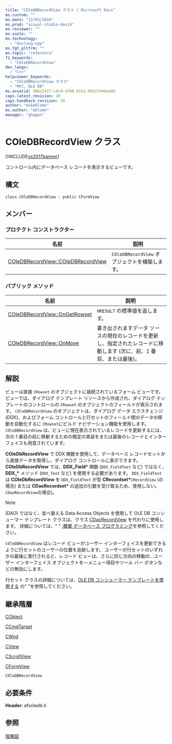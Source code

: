 ```yaml
---
title: "COleDBRecordView クラス | Microsoft Docs"
ms.custom: ""
ms.date: "12/03/2016"
ms.prod: "visual-studio-dev14"
ms.reviewer: ""
ms.suite: ""
ms.technology: 
  - "devlang-cpp"
ms.tgt_pltfrm: ""
ms.topic: "reference"
f1_keywords: 
  - "COleDBRecordView"
dev_langs: 
  - "C++"
helpviewer_keywords: 
  - "COleDBRecordView クラス"
  - "MFC, OLE DB"
ms.assetid: 98612427-c4c9-4760-b7e1-85b17448add9
caps.latest.revision: 20
caps.handback.revision: 10
author: "mikeblome"
ms.author: "mblome"
manager: "ghogen"
---
```

# COleDBRecordView クラス
[!INCLUDE[vs2017banner](../../assembler/inline/includes/vs2017banner.md)]

コントロール内にデータベース レコードを表示するビューです。  
  
## 構文  
  
```  
class COleDBRecordView : public CFormView  
```  
  
## メンバー  
  
### プロテクト コンストラクター  
  
|名前|説明|  
|--------|--------|  
|[COleDBRecordView::COleDBRecordView](../Topic/COleDBRecordView::COleDBRecordView.md)|`COleDBRecordView` オブジェクトを構築します。|  
  
### パブリック メソッド  
  
|名前|説明|  
|--------|--------|  
|[COleDBRecordView::OnGetRowset](../Topic/COleDBRecordView::OnGetRowset.md)|`HRESULT` の標準値を返します。|  
|[COleDBRecordView::OnMove](../Topic/COleDBRecordView::OnMove.md)|書き出されますデータ ソースの現在のレコードを更新し、指定されたレコードに移動します \(次に、前、1 番目、または最後\)。|  
  
## 解説  
 ビューは直接 `CRowset` のオブジェクトに接続されているフォーム ビューです。  ビューでは、ダイアログ テンプレート リソースから作成され、ダイアログ テンプレートのコントロールの `CRowset` のオブジェクトのフィールドが表示されます。  `COleDBRecordView` のオブジェクトは、ダイアログ データ エクスチェンジ \(DDX\)、およびフォーム コントロールと行セットのフィールド間のデータの移動を自動化するに `CRowset`にビルド ナビゲーション機能を使用します。  `COleDBRecordView` は、ビューに現在表示されているレコードを更新するには、次の 1 番目の前に移動するための既定の実装をまたは最後のレコードとインターフェイスも用意されています。  
  
 **COleDbRecordView** で DDX 関数を使用して、データベース レコードセットから直接データを取得し、ダイアログ コントロールに表示できます。  **COleDbRecordView** では、**DDX\_Field\*** 関数 \(`DDX_FieldText` など\) ではなく、**DDX\_\*** メソッド \(`DDX_Text` など\) を使用する必要があります。  `DDX_FieldText` は **COleDbRecordView** を `DDX_FieldText` が型 **CRecordset\***`CRecordView` \(の場合\) または **CDaoRecordset\*** の追加の引数を受け取るため、使用しない。`CDaoRecordView`の場合\)。  
  
> [!NOTE]
>  \(DAO\) ではなく、並べ替える Data Access Objects を使用して OLE DB コンシューマー テンプレート クラスは、クラス [CDaoRecordView](../../mfc/reference/cdaorecordview-class.md) を代わりに使用します。  詳細については、" " [:概要 データベース プログラミング](../../data/data-access-programming-mfc-atl.md)を参照してください。  
  
 `COleDBRecordView` はレコード ビューがユーザー インターフェイスを更新できるように行セットのユーザーの位置を追跡します。  ユーザーが行セットのいずれかの最後に実行されると、レコード ビューは、さらに同じ方向の移動の…ユーザー インターフェイス オブジェクトを—メニュー項目やツール バー ボタンなどの無効にします。  
  
 行セット クラスの詳細については、[OLE DB コンシューマー テンプレートを使用する](../../data/oledb/ole-db-consumer-templates-cpp.md) の" "を参照してください。  
  
## 継承階層  
 [CObject](../Topic/CObject%20Class.md)  
  
 [CCmdTarget](../Topic/CCmdTarget%20Class.md)  
  
 [CWnd](../Topic/CWnd%20Class.md)  
  
 [CView](../Topic/CView%20Class.md)  
  
 [CScrollView](../../mfc/reference/cscrollview-class.md)  
  
 [CFormView](../../mfc/reference/cformview-class.md)  
  
 `COleDBRecordView`  
  
## 必要条件  
 **Header:** afxoledb.h  
  
## 参照  
 [階層図](../../mfc/hierarchy-chart.md)